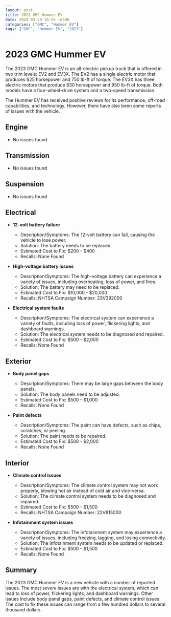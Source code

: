 ```yaml
---
layout: post
title: 2023 GMC Hummer EV
date: 2024-03-29 16:55 -0400
categories: ["GMC", "Hummer EV"]
tags: ["GMC", "Hummer EV", "2023"]
---
```

# 2023 GMC Hummer EV

The 2023 GMC Hummer EV is an all-electric pickup truck that is offered in two trim levels: EV2 and EV3X. The EV2 has a single electric motor that produces 625 horsepower and 750 lb-ft of torque. The EV3X has three electric motors that produce 830 horsepower and 950 lb-ft of torque. Both models have a four-wheel-drive system and a two-speed transmission.

The Hummer EV has received positive reviews for its performance, off-road capabilities, and technology. However, there have also been some reports of issues with the vehicle.

## Engine
- No issues found

## Transmission
- No issues found

## Suspension
- No issues found

## Electrical
- **12-volt battery failure**
    - Description/Symptoms: The 12-volt battery can fail, causing the vehicle to lose power.
    - Solution: The battery needs to be replaced.
    - Estimated Cost to Fix: $200 - $400
    - Recalls: None Found

- **High-voltage battery issues**
    - Description/Symptoms: The high-voltage battery can experience a variety of issues, including overheating, loss of power, and fires.
    - Solution: The battery may need to be replaced.
    - Estimated Cost to Fix: $10,000 - $20,000
    - Recalls: NHTSA Campaign Number: 23V392000

- **Electrical system faults**
    - Description/Symptoms: The electrical system can experience a variety of faults, including loss of power, flickering lights, and dashboard warnings.
    - Solution: The electrical system needs to be diagnosed and repaired.
    - Estimated Cost to Fix: $500 - $2,000
    - Recalls: None Found

## Exterior
- **Body panel gaps**
    - Description/Symptoms: There may be large gaps between the body panels.
    - Solution: The body panels need to be adjusted.
    - Estimated Cost to Fix: $500 - $1,000
    - Recalls: None Found

- **Paint defects**
    - Description/Symptoms: The paint can have defects, such as chips, scratches, or peeling.
    - Solution: The paint needs to be repaired.
    - Estimated Cost to Fix: $500 - $2,000
    - Recalls: None Found

## Interior
- **Climate control issues**
    - Description/Symptoms: The climate control system may not work properly, blowing hot air instead of cold air and vice-versa.
    - Solution: The climate control system needs to be diagnosed and repaired.
    - Estimated Cost to Fix: $500 - $1,500
    - Recalls: NHTSA Campaign Number: 22V815000

- **Infotainment system issues**
    - Description/Symptoms: The infotainment system may experience a variety of issues, including freezing, lagging, and losing connectivity.
    - Solution: The infotainment system needs to be updated or replaced.
    - Estimated Cost to Fix: $500 - $1,500
    - Recalls: None Found

## Summary

The 2023 GMC Hummer EV is a new vehicle with a number of reported issues. The most severe issues are with the electrical system, which can lead to loss of power, flickering lights, and dashboard warnings. Other issues include body panel gaps, paint defects, and climate control issues. The cost to fix these issues can range from a few hundred dollars to several thousand dollars.
